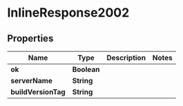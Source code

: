 

# InlineResponse2002


## Properties

Name | Type | Description | Notes
------------ | ------------- | ------------- | -------------
**ok** | **Boolean** |  | 
**serverName** | **String** |  | 
**buildVersionTag** | **String** |  | 



